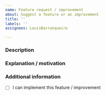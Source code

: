 ```yaml
---
name: Feature request / improvement
about: Suggest a feature or an improvement
title: ''
labels: ''
assignees: LouisBarranqueiro

---
```


### Description
<!-- Clearly describe what you want to happen. -->


### Explanation / motivation
<!-- Clearly describe why you need this feature / improvement. -->


### Additional information
- [ ] I can implement this feature / improvement <!-- Check this box if you can work on it and create a pull request -->
